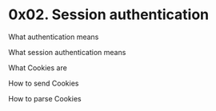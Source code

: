 # 0x02. Session authentication

What authentication means

What session authentication means

What Cookies are

How to send Cookies

How to parse Cookies
